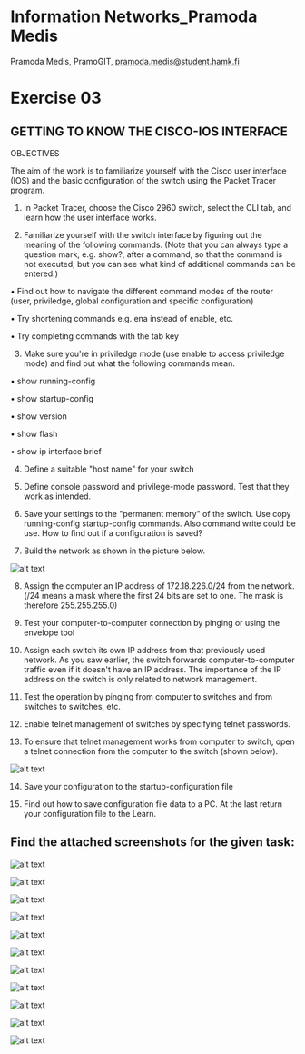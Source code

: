# Information Networks_Pramoda Medis
 
Pramoda Medis, PramoGIT, pramoda.medis@student.hamk.fi

# Exercise 03

## GETTING TO KNOW THE CISCO-IOS INTERFACE

OBJECTIVES

The aim of the work is to familiarize yourself with the Cisco user interface (IOS) and the basic configuration 
of the switch using the Packet Tracer program.

1. In Packet Tracer, choose the Cisco 2960 switch, select the CLI tab, and learn how the user interface works.

2. Familiarize yourself with the switch interface by figuring out the meaning of the following commands. (Note that you can always type a question mark, e.g. show?, after a command, so that the command is not executed, but you can see what 
kind of additional commands can be entered.)

• Find out how to navigate the different command modes of the router (user, priviledge, global configuration and 
specific configuration)

• Try shortening commands e.g. ena instead of enable, etc.

• Try completing commands with the tab key

3. Make sure you're in priviledge mode (use enable to access priviledge mode) and find out what the following commands mean.

• show running-config

• show startup-config

• show version

• show flash

• show ip interface brief

4. Define a suitable "host name" for your switch

5. Define console password and privilege-mode password. Test that they work as intended.

6. Save your settings to the "permanent memory" of the switch. Use copy running-config startup-config commands. Also command write could be use. How to find out if a configuration is saved?

7. Build the network as shown in the picture below.

![alt text](Q7-1.PNG)

8. Assign the computer an IP address of 172.18.226.0/24 from the network. (/24 means a mask where the first 24 bits are set to one. The mask is therefore 255.255.255.0)

9. Test your computer-to-computer connection by pinging or using the envelope tool

10. Assign each switch its own IP address from that previously used network. As you saw earlier, the switch forwards computer-to-computer traffic even if it doesn't have an IP address. The importance 
of the IP address on the switch is only related to network management.

11. Test the operation by pinging from computer to switches and from switches to switches, etc.

12. Enable telnet management of switches by specifying telnet passwords.

13. To ensure that telnet management works from computer to switch, open a telnet connection from the computer to the switch (shown below).

![alt text](Q13-1.PNG)

14. Save your configuration to the startup-configuration file

15. Find out how to save configuration file data to a PC. At the last return your configuration file to the Learn.


## Find the attached screenshots for the given task:

![alt text](01-1.png)

![alt text](02-1.png)

![alt text](03-1.png)

![alt text](04-1.png)

![alt text](05-1.png)

![alt text](06-1.png)

![alt text](07-1.png)

![alt text](08-1.png)

![alt text](09-1.png)

![alt text](10-1.png)

![alt text](11-1.png)
